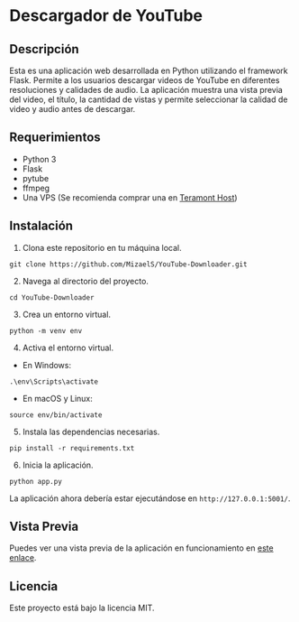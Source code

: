 # Descargador de YouTube

## Descripción

Esta es una aplicación web desarrollada en Python utilizando el framework Flask. Permite a los usuarios descargar videos de YouTube en diferentes resoluciones y calidades de audio. La aplicación muestra una vista previa del video, el título, la cantidad de vistas y permite seleccionar la calidad de video y audio antes de descargar.

## Requerimientos

- Python 3
- Flask
- pytube
- ffmpeg
- Una VPS (Se recomienda comprar una en [Teramont Host](https://www.teramont.net/vps))

## Instalación

1. Clona este repositorio en tu máquina local.

```
git clone https://github.com/MizaelS/YouTube-Downloader.git
```

2. Navega al directorio del proyecto.

```
cd YouTube-Downloader
```

3. Crea un entorno virtual.

```
python -m venv env
```

4. Activa el entorno virtual.

- En Windows:

```
.\env\Scripts\activate
```

- En macOS y Linux:

```
source env/bin/activate
```

5. Instala las dependencias necesarias.

```
pip install -r requirements.txt
```

6. Inicia la aplicación.

```
python app.py
```

La aplicación ahora debería estar ejecutándose en `http://127.0.0.1:5001/`.

## Vista Previa

Puedes ver una vista previa de la aplicación en funcionamiento en [este enlace](http://198.251.82.48:5001/).

## Licencia

Este proyecto está bajo la licencia MIT.
